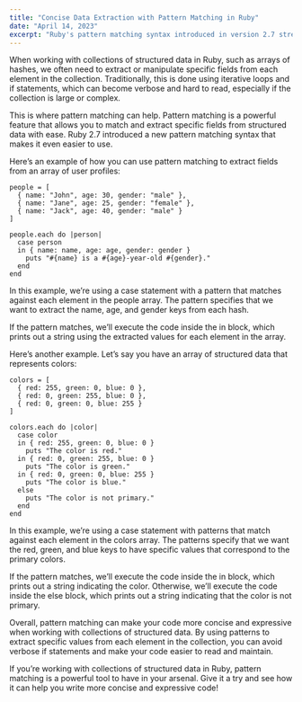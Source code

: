 ```yaml
---
title: "Concise Data Extraction with Pattern Matching in Ruby"
date: "April 14, 2023"
excerpt: "Ruby's pattern matching syntax introduced in version 2.7 streamlines complex data extraction from structured collections, replacing verbose iterative loops with elegant declarative patterns. Implementation examples demonstrate extracting specific fields from arrays of hashes while improving code readability and maintainability."
---
```


When working with collections of structured data in Ruby, such as arrays of hashes, we often need to extract or manipulate specific fields from each element in the collection. Traditionally, this is done using iterative loops and if statements, which can become verbose and hard to read, especially if the collection is large or complex.

This is where pattern matching can help. Pattern matching is a powerful feature that allows you to match and extract specific fields from structured data with ease. Ruby 2.7 introduced a new pattern matching syntax that makes it even easier to use.

Here’s an example of how you can use pattern matching to extract fields from an array of user profiles:

    people = [
      { name: "John", age: 30, gender: "male" },
      { name: "Jane", age: 25, gender: "female" },
      { name: "Jack", age: 40, gender: "male" }
    ]

    people.each do |person|
      case person
      in { name: name, age: age, gender: gender }
        puts "#{name} is a #{age}-year-old #{gender}."
      end
    end

In this example, we’re using a case statement with a pattern that matches against each element in the people array. The pattern specifies that we want to extract the name, age, and gender keys from each hash.

If the pattern matches, we’ll execute the code inside the in block, which prints out a string using the extracted values for each element in the array.

Here’s another example. Let’s say you have an array of structured data that represents colors:

    colors = [
      { red: 255, green: 0, blue: 0 },
      { red: 0, green: 255, blue: 0 },
      { red: 0, green: 0, blue: 255 }
    ]

    colors.each do |color|
      case color
      in { red: 255, green: 0, blue: 0 }
        puts "The color is red."
      in { red: 0, green: 255, blue: 0 }
        puts "The color is green."
      in { red: 0, green: 0, blue: 255 }
        puts "The color is blue."
      else
        puts "The color is not primary."
      end
    end

In this example, we’re using a case statement with patterns that match against each element in the colors array. The patterns specify that we want the red, green, and blue keys to have specific values that correspond to the primary colors.

If the pattern matches, we’ll execute the code inside the in block, which prints out a string indicating the color. Otherwise, we’ll execute the code inside the else block, which prints out a string indicating that the color is not primary.

Overall, pattern matching can make your code more concise and expressive when working with collections of structured data. By using patterns to extract specific values from each element in the collection, you can avoid verbose if statements and make your code easier to read and maintain.

If you’re working with collections of structured data in Ruby, pattern matching is a powerful tool to have in your arsenal. Give it a try and see how it can help you write more concise and expressive code!
